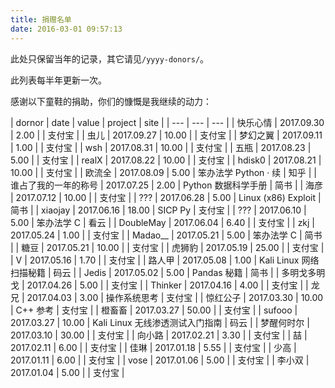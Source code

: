 ```yaml
---
title: 捐赠名单
date: 2016-03-01 09:57:13
---
```


此处只保留当年的记录，其它请见`/yyyy-donors/`。

此列表每半年更新一次。

感谢以下童鞋的捐助，你们的慷慨是我继续的动力：

| dornor | date | value | project | site |
| --- | --- | --- |
| 快乐心情 | 2017.09.30 | 2.00 | | 支付宝 |
| 虫儿 | 2017.09.27 | 10.00 | | 支付宝 |
| 梦幻之翼 | 2017.09.11 | 1.00 | | 支付宝 |
| wsh | 2017.08.31 | 10.00 | | 支付宝 |
| 五瓶 | 2017.08.23 | 5.00 | | 支付宝 |
| realX | 2017.08.22 | 10.00 | | 支付宝 |
| hdisk0 | 2017.08.21 | 10.00 | | 支付宝 |
| 欧流全 | 2017.08.09 | 5.00 | 笨办法学 Python · 续 | 知乎 |
| 谁占了我的一年的称号 | 2017.07.25 | 2.00 | Python 数据科学手册 | 简书 |
| 海彦 | 2017.07.12 | 10.00 | | 支付宝 |
| ??? | 2017.06.28 | 5.00 | Linux (x86) Exploit | 简书 |
| xiaojay | 2017.06.16 | 18.00 | SICP Py | 支付宝 |
| ??? | 2017.06.10 | 5.00 | 笨办法学 C | 看云 |
| DoubleMay | 2017.06.04 | 6.40 | | 支付宝 |
| zkj | 2017.05.24 | 1.00 | | 支付宝 |
| Madao\_\_ | 2017.05.21 | 5.00 | 笨办法学 C | 简书 |
| 糖豆 | 2017.05.21 | 10.00 | | 支付宝 |
| 虎狮豹 | 2017.05.19 | 25.00 | | 支付宝 |
| V | 2017.05.16 | 1.70 | | 支付宝 |
| 路人甲 | 2017.05.08 | 1.00 | Kali Linux 网络扫描秘籍 | 码云 |
| Jedis | 2017.05.02 | 5.00 | Pandas 秘籍 | 简书 |
| 多明戈多明戈 | 2017.04.26 | 5.00 | | 支付宝 |
| Thinker | 2017.04.16 | 4.00 |  | 支付宝 |
| 龙兄 | 2017.04.03 | 3.00 | 操作系统思考 | 支付宝 |
| 惊红公子 | 2017.03.30 | 10.00 | C++ 参考 | 支付宝 |
| 橙畜畜 | 2017.03.27 | 50.00 | | 支付宝 |
| sufooo | 2017.03.27 | 10.00 | Kali Linux 无线渗透测试入门指南 | 码云 |
| 梦醒何时尔 | 2017.03.10 | 30.00 | | 支付宝 |
| 向小路 | 2017.02.21 | 3.30 | | 支付宝 |
| 喆 | 2017.02.11 | 6.00 | | 支付宝 |
| 佳琳 | 2017.01.18 | 5.55 | | 支付宝 |
| 少高 | 2017.01.11 | 6.00 | | 支付宝 |
| vose | 2017.01.06 | 5.00 | | 支付宝 |
| 李小双 | 2017.01.04 | 5.00 | | 支付宝 |
